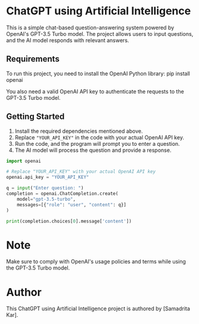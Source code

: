 # ChatGPT using Artificial Intelligence

This is a simple chat-based question-answering system powered by OpenAI's GPT-3.5 Turbo model. The project allows users to input questions, and the AI model responds with relevant answers.

## Requirements

To run this project, you need to install the OpenAI Python library:
pip install openai

You also need a valid OpenAI API key to authenticate the requests to the GPT-3.5 Turbo model.

## Getting Started

1. Install the required dependencies mentioned above.
2. Replace `"YOUR_API_KEY"` in the code with your actual OpenAI API key.
3. Run the code, and the program will prompt you to enter a question.
4. The AI model will process the question and provide a response.

```python
import openai

# Replace "YOUR_API_KEY" with your actual OpenAI API key
openai.api_key = "YOUR_API_KEY"

q = input("Enter question: ")
completion = openai.ChatCompletion.create(
    model="gpt-3.5-turbo",
    messages=[{"role": "user", "content": q}]
)

print(completion.choices[0].message['content'])
```

# Note
Make sure to comply with OpenAI's usage policies and terms while using the GPT-3.5 Turbo model.

# Author
This ChatGPT using Artificial Intelligence project is authored by [Samadrita Kar].

